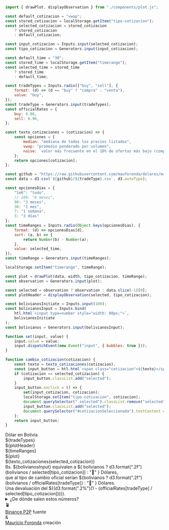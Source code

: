 <link rel="stylesheet" href="style.css">

```js
import { drawPlot, displayObservation } from "./components/plot.js";

const default_cotizacion = "vwap";
const stored_cotizacion = localStorage.getItem("tipo-cotizacion");
const selected_cotizacion = stored_cotizacion
    ? stored_cotizacion
    : default_cotizacion;

const input_cotizacion = Inputs.input(selected_cotizacion);
const tipo_cotizacion = Generators.input(input_cotizacion);
```

```js
const default_time = "30";
const stored_time = localStorage.getItem("timerange");
const selected_time = stored_time
    ? stored_time
    : default_time;
```

```js
const tradeTypes = Inputs.radio(["buy", "sell"], {
    format: (d) => (d == "buy" ? "compra" : "venta"),
    value: "buy",
});
const tradeType = Generators.input(tradeTypes);
const officialRates = {
    buy: 6.86,
    sell: 6.96,
};

const texto_cotizaciones = (cotizacion) => {
    const opciones = {
        median: "mediana de todos los precios listados",
        vwap: "promedio ponderado por volumen",
        naive: `valor más frecuente en el 10% de ofertas más bajo (compra) o alto (venta)`,
    };
    return opciones[cotizacion];
};
```

```js
const github = "https://raw.githubusercontent.com/mauforonda/dolares/main";
const data = d3.csv(`${github}/${tradeType}.csv`, d3.autoType);
```

```js
const opcionesDias = {
    "1e6": "todo",
    // 180: "6 meses",
    90: "3 meses",
    30: "1 mes",
    7: "1 semana",
    3: "3 días"
};
const timeRanges = Inputs.radio(Object.keys(opcionesDias), {
    format: (d) => opcionesDias[d],
    sort: (a, b) => {
        return Number(b) - Number(a);
    },
    value: selected_time,
});
const timeRange = Generators.input(timeRanges);
```

```js
localStorage.setItem("timerange", timeRange);
```

```js
const plot = drawPlot(data, width, tipo_cotizacion, timeRange);
const observation = Generators.input(plot);
```

```js
const selected = observation ? observation : data.slice(-1)[0];
const plotHeader = displayObservation(selected, tipo_cotizacion);
```

```js
const bolivianosInitiate = Inputs.input(100);
const bolivianosInput = Inputs.bind(
    htl.html`<input type=number style="width: 80px;">`,
    bolivianosInitiate
);
const bolivianos = Generators.input(bolivianosInput);
```

```js
function set(input, value) {
    input.value = value;
    input.dispatchEvent(new Event("input", { bubbles: true }));
}

function cambio_cotizacion(cotizacion) {
    const texto = texto_cotizaciones(cotizacion);
    const input_button = htl.html`<span class="cotizacion">${texto}</span>`;
    if (cotizacion == selected_cotizacion) {
        input_button.classList.add("selected");
    }
    input_button.onclick = () => {
        set(input_cotizacion, cotizacion);
        localStorage.setItem("tipo-cotizacion", cotizacion);
        document.querySelector(".selected").classList.remove("selected");
        input_button.classList.add("selected");
        document.querySelector("#cotizacionSeleccionada").textContent = texto;
    };
    return input_button;
}
```

<div id="titulo">Dólar en Bolivia</div>

<div id="opcionesCompraVenta">
    ${tradeTypes}
</div>

<div id="precioValor">
    ${plotHeader}
</div>

<div id="grafico" class="card">
    <div id="opcionesTiempo">
        ${timeRanges}
    </div>
    ${plot}
    <div id="graficoNota">
        <div id="cotizacionSeleccionada">
            ${texto_cotizaciones(selected_cotizacion)}
        </div>
    </div>
</div>

<div id="devaluacion">
    <div>
        Bs. ${bolivianosInput}
        <span> equivalen a </span>
        <span class="underlined">${ bolivianos ? d3.format(".2f")(bolivianos / selected[tipo_cotizacion]) : "🤷" } Dólares</span>,
    </div>
    <div>
        <span>que al tipo de cambio oficial serían</span>
        <span class="underlined">${bolivianos ? d3.format(".2f")(bolivianos / officialRates[tradeType]) : "🤷" } Dólares</span>.
    </div>
    <div>
        <span>Una devaluación del </span>
        <span class="underlined">${(d3.format(".2%")(1 - (officialRates[tradeType] / selected[tipo_cotizacion])))}</span>.
    </div>
</div>

<div id="explicacion">
    <details>
        <summary>¿De dónde salen estos números?</summary>
        <div class="content">

[Binance P2P](https://p2p.binance.com/en/trade/all-payments/USDT?fiat=BOB) es un mercado en internet donde la gente puede comprar y vender USDT, una criptomoneda cuya cotización simula el valor del dólar americano. El valor de USDT tiende a subir y bajar junto al valor del dólar en la calle. Cuando alguien quiere vender USDT por bolivianos, ingresa a Binance P2P y publica una oferta, que consiste en una cotización y un monto. Binance P2P lista docenas de ofertas todo el tiempo.

Sin embargo, este listado no incluye una cotización estimada de mercado o información de qué ofertas se toman efectivamente. Es sólo una lista de ofertas. Entonces ¿de dónde sale que 1 Dólar equivale a ${selected[tipo_cotizacion]} Bolivianos? ¿Cómo consolidar la información de este listado en un sólo valor referencial?

Ofrezco 3 opciones:

La ${cambio_cotizacion("median")}, que es una idea simple e intuitiva de la tendencia central en el mercado. Es el precio que muestro por defecto y equivale a Bs. ${selected.median}.

El ${cambio_cotizacion("vwap")}, que sería una estimación más correcta de la tendencia central ponderando cada precio listado por el monto que se ofrece. ${selected.vwap ? "Equivale a Bs. " + selected.vwap + "." : ""}

Estas opciones son aproximaciones de la tendencia central en el mercado. Pero alguien que quiera comprar o vender dólares probablemente busca valores más extremos. La tercera opción es el ${cambio_cotizacion("naive")}. Este valor representa la cotización de una oferta que se tomaría fácilmente en el mercado ${selected.naive ? "y equivale a Bs. " + selected.naive : ""}.

Puedes utilizar todos estos datos como quieras desde [el repositorio](https://github.com/mauforonda/dolares/), que se actualiza cada 30 minutos, más o menos.

Por favor sólo utiliza estos números como una referencia.

</div>
</details></div><div class="center">🪴</div>

<div id="creditos">
    <div class="credito">
        <span><a href="https://p2p.binance.com/en/trade/all-payments/USDT?fiat=BOB" target="_blank">Binance P2P</a></span>
        <span class="creditoNota">fuente</span>
    </div>
    <div>&</div>
    <div class="credito">
        <span><a href="mailto:mauriforonda@gmail.com">Mauricio Foronda</a></span>
        <span class="creditoNota">creación</span>
    </div>
</div>
